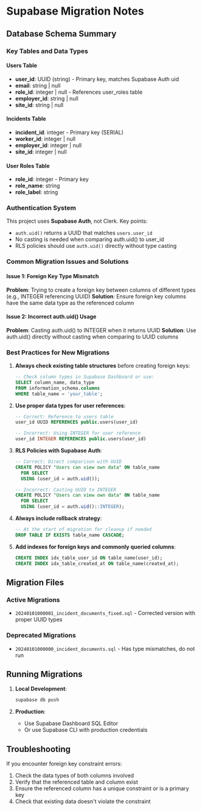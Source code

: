 # Supabase Migration Notes

## Database Schema Summary

### Key Tables and Data Types

#### Users Table
- **user_id**: UUID (string) - Primary key, matches Supabase Auth uid
- **email**: string | null
- **role_id**: integer | null - References user_roles table
- **employer_id**: string | null
- **site_id**: string | null

#### Incidents Table
- **incident_id**: integer - Primary key (SERIAL)
- **worker_id**: integer | null
- **employer_id**: integer | null
- **site_id**: integer | null

#### User Roles Table
- **role_id**: integer - Primary key
- **role_name**: string
- **role_label**: string

### Authentication System
This project uses **Supabase Auth**, not Clerk. Key points:
- `auth.uid()` returns a UUID that matches `users.user_id`
- No casting is needed when comparing auth.uid() to user_id
- RLS policies should use `auth.uid()` directly without type casting

### Common Migration Issues and Solutions

#### Issue 1: Foreign Key Type Mismatch
**Problem**: Trying to create a foreign key between columns of different types (e.g., INTEGER referencing UUID)
**Solution**: Ensure foreign key columns have the same data type as the referenced column

#### Issue 2: Incorrect auth.uid() Usage
**Problem**: Casting auth.uid() to INTEGER when it returns UUID
**Solution**: Use auth.uid() directly without casting when comparing to UUID columns

### Best Practices for New Migrations

1. **Always check existing table structures** before creating foreign keys:
   ```sql
   -- Check column types in Supabase Dashboard or use:
   SELECT column_name, data_type 
   FROM information_schema.columns 
   WHERE table_name = 'your_table';
   ```

2. **Use proper data types for user references**:
   ```sql
   -- Correct: Reference to users table
   user_id UUID REFERENCES public.users(user_id)
   
   -- Incorrect: Using INTEGER for user reference
   user_id INTEGER REFERENCES public.users(user_id)
   ```

3. **RLS Policies with Supabase Auth**:
   ```sql
   -- Correct: Direct comparison with UUID
   CREATE POLICY "Users can view own data" ON table_name
     FOR SELECT
     USING (user_id = auth.uid());
   
   -- Incorrect: Casting UUID to INTEGER
   CREATE POLICY "Users can view own data" ON table_name
     FOR SELECT
     USING (user_id = auth.uid()::INTEGER);
   ```

4. **Always include rollback strategy**:
   ```sql
   -- At the start of migration for cleanup if needed
   DROP TABLE IF EXISTS table_name CASCADE;
   ```

5. **Add indexes for foreign keys and commonly queried columns**:
   ```sql
   CREATE INDEX idx_table_user_id ON table_name(user_id);
   CREATE INDEX idx_table_created_at ON table_name(created_at);
   ```

## Migration Files

### Active Migrations
- `20240101000001_incident_documents_fixed.sql` - Corrected version with proper UUID types

### Deprecated Migrations
- `20240101000000_incident_documents.sql` - Has type mismatches, do not run

## Running Migrations

1. **Local Development**:
   ```bash
   supabase db push
   ```

2. **Production**:
   - Use Supabase Dashboard SQL Editor
   - Or use Supabase CLI with production credentials

## Troubleshooting

If you encounter foreign key constraint errors:
1. Check the data types of both columns involved
2. Verify that the referenced table and column exist
3. Ensure the referenced column has a unique constraint or is a primary key
4. Check that existing data doesn't violate the constraint